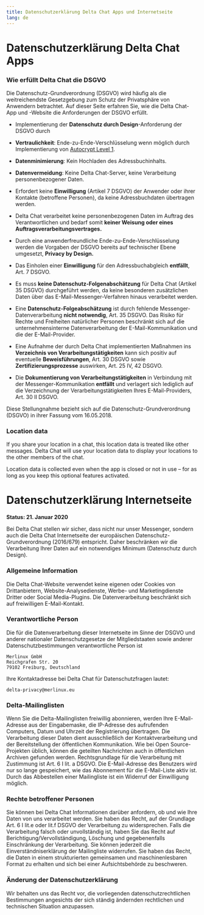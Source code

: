 ```yaml
---
title: Datenschutzerklärung Delta Chat Apps und Internetseite
lang: de
---
```


# Datenschutzerklärung Delta Chat Apps

### Wie erfüllt Delta Chat die DSGVO

Die Datenschutz-Grundverordnung (DSGVO) wird häufig 
als die weitreichendste Gesetzgebung zum Schutz der Privatsphäre von Anwendern betrachtet.
Auf dieser Seite erfahren Sie, wie die Delta Chat-App und -Website die Anforderungen der DSGVO erfüllt.

- Implementierung der **Datenschutz durch Design**-Anforderung der DSGVO durch

- **Vertraulichkeit**: Ende-zu-Ende-Verschlüsselung wenn möglich durch Implementierung von  [Autocrypt Level 1](https://autocrypt.org).

- **Datenminimierung**: Kein Hochladen des Adressbuchinhalts.

- **Datenvermeidung**: Keine Delta Chat-Server, keine Verarbeitung personenbezogener Daten.

- Erfordert keine **Einwilligung** (Artikel 7 DSGVO) der Anwender oder ihrer Kontakte (betroffene Personen), da keine Adressbuchdaten übertragen werden.

- Delta Chat verarbeitet keine personenbezogenen Daten im Auftrag des Verantwortlichen und bedarf somit **keiner Weisung oder eines Auftragsverarbeitungsvertrages.**


- Durch eine anwenderfreundliche Ende-zu-Ende-Verschlüsselung werden die Vorgaben der DSGVO bereits auf technischer Ebene umgesetzt, **Privacy by Design.**

- Das Einholen einer **Einwilligung** für den Adressbuchabgleich **entfällt**, Art. 7 DSGVO.

- Es muss **keine Datenschutz-Folgenabschätzung** für Delta Chat (Artikel 35 DSGVO) durchgeführt werden, da keine besonderen zusätzlichen Daten über das E-Mail-Messenger-Verfahren hinaus verarbeitet werden.

- Eine **Datenschutz-Folgeabschätzung** ist durch fehlende Messenger-Datenverarbeitung **nicht notwendig**, Art. 35 DSGVO. Das Risiko für Rechte und Freiheiten natürlicher Personen beschränkt sich auf die unternehmensinterne Datenverarbeitung der E-Mail-Kommunikation und die der E-Mail-Provider.

- Eine Aufnahme der durch Delta Chat implementierten Maßnahmen ins **Verzeichnis von Verarbeitungstätigkeiten** kann sich positiv auf eventuelle **Beweisführungen**, Art. 30 DSGVO sowie **Zertifizierungsprozesse** auswirken, Art. 25 IV, 42 DSGVO.

- Die **Dokumentierung von Verarbeitungstätigkeiten** in Verbindung mit der Messenger-Kommunikation **entfällt** und verlagert sich lediglich auf die Verzeichnung der Verarbeitungstätigkeiten Ihres E-Mail-Providers, Art. 30 II DSGVO.



Diese Stellungnahme bezieht sich auf die Datenschutz-Grundverordnung (DSGVO) in ihrer Fassung vom 16.05.2018.


### Location data

If you share your location in a chat,
this location data is treated like other messages.
Delta Chat will use your location data to display your locations
to the other members of the chat.

Location data is collected even when the app is closed or not in use
– for as long as you keep this optional features activated.


# Datenschutzerklärung Internetseite

**Status: 21. Januar 2020**

Bei Delta Chat stellen wir sicher, dass nicht nur unser Messenger, sondern auch die Delta Chat
Internetseite der europäischen Datenschutz-Grundverordnung
(2016/679) entspricht. Daher beschränken wir die Verarbeitung Ihrer Daten auf ein notwendiges Minimum (Datenschutz durch Design).

### Allgemeine Information

Die Delta Chat-Website verwendet keine eigenen oder Cookies von Drittanbietern,
Website-Analysedienste, Werbe- und Marketingdienste Dritter oder Social Media-Plugins. Die Datenverarbeitung beschränkt sich auf freiwilligen E-Mail-Kontakt.

### Verantwortliche Person

Die für die Datenverarbeitung dieser Internetseite im Sinne der DSGVO und anderer nationaler Datenschutzgesetze der Mitgliedstaaten sowie anderer Datenschutzbestimmungen verantwortliche Person ist

    Merlinux GmbH
    Reichgrafen Str. 20
    79102 Freiburg, Deutschland

Ihre Kontaktadresse bei Delta Chat für Datenschutzfragen lautet:

	delta-privacy@merlinux.eu

### Delta-Mailinglisten

Wenn Sie die Delta-Mailinglisten freiwillig abonnieren, werden Ihre E-Mail-Adresse aus der Eingabemaske, die IP-Adresse des aufrufenden Computers, Datum und Uhrzeit der Registrierung übertragen. Die Verarbeitung dieser Daten dient ausschließlich der Kontaktverarbeitung und der Bereitstellung der öffentlichen Kommunikation. Wie bei Open Source-Projekten üblich, können die geteilten Nachrichten auch in öffentlichen Archiven gefunden werden. Rechtsgrundlage für die Verarbeitung mit Zustimmung ist Art. 6 I lit. a DSGVO. Die E-Mail-Adresse des Benutzers wird nur so lange gespeichert, wie das Abonnement für die E-Mail-Liste aktiv ist. Durch das Abbestellen einer Mailingliste ist ein Widerruf der Einwilligung möglich.

### Rechte betroffener Personen

Sie können bei Delta Chat Informationen darüber anfordern, ob und wie Ihre Daten von uns verarbeitet werden. Sie haben das Recht, auf der Grundlage Art. 6 I lit.e oder lit.f DSGVO der Verarbeitung zu widersprechen. Falls die Verarbeitung falsch oder unvollständig ist, haben Sie das Recht auf Berichtigung/Vervollständigung, Löschung und gegebenenfalls Einschränkung der Verarbeitung. Sie können jederzeit die Einverständniserklärung der Mailingliste widerrufen. Sie haben das Recht, die Daten in einem strukturierten gemeinsamen und maschinenlesbaren Format zu erhalten und sich bei einer Aufsichtsbehörde zu beschweren.

### Änderung der Datenschutzerklärung

Wir behalten uns das Recht vor, die vorliegenden datenschutzrechtlichen Bestimmungen angesichts der sich ständig ändernden rechtlichen und technischen Situation anzupassen.


